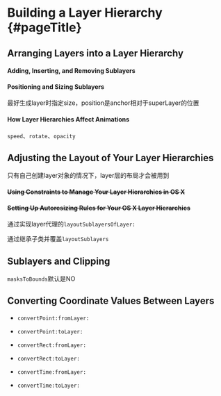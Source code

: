 # Building a Layer Hierarchy {#pageTitle}

## Arranging Layers into a Layer Hierarchy

#### Adding, Inserting, and Removing Sublayers

#### Positioning and Sizing Sublayers

最好生成layer时指定size，position是anchor相对于superLayer的位置

#### How Layer Hierarchies Affect Animations

`speed`、`rotate`、`opacity`

## Adjusting the Layout of Your Layer Hierarchies

只有自己创建layer对象的情况下，layer层的布局才会被用到

#### ~~Using Constraints to Manage Your Layer Hierarchies in OS X~~

#### ~~Setting Up Autoresizing Rules for Your OS X Layer Hierarchies~~

通过实现layer代理的`layoutSublayersOfLayer: `

通过继承子类并覆盖`layoutSublayers`

## Sublayers and Clipping

`masksToBounds`默认是NO

## Converting Coordinate Values Between Layers

* `convertPoint:fromLayer:`

* `convertPoint:toLayer:`

* `convertRect:fromLayer:`

* `convertRect:toLayer:`

* `convertTime:fromLayer:`

* `convertTime:toLayer:`





  


